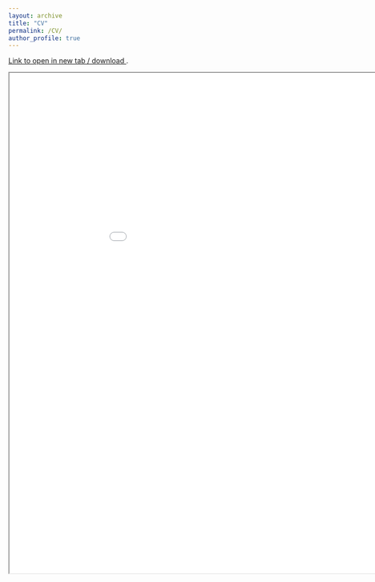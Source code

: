 ```yaml
---
layout: archive
title: "CV"
permalink: /CV/
author_profile: true
---
```

<p><a href="../files/resume_khaled.pdf">Link to open in new tab / download </a>.</p>
<iframe src="../files/resume_khaled.pdf" height="1000" width="1000"></iframe>